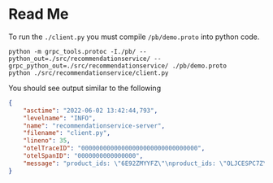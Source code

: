 # Read Me

To run the `./client.py` you must compile `/pb/demo.proto` into python code.

```shell
python -m grpc_tools.protoc -I./pb/ --python_out=./src/recommendationservice/ --grpc_python_out=./src/recommendationservice/ ./pb/demo.proto
python ./src/recommendationservice/client.py
```

You should see output similar to the following

```json
{
    "asctime": "2022-06-02 13:42:44,793",
    "levelname": "INFO",
    "name": "recommendationservice-server",
    "filename": "client.py",
    "lineno": 35,
    "otelTraceID": "00000000000000000000000000000000",
    "otelSpanID": "0000000000000000",
    "message": "product_ids: \"6E92ZMYYFZ\"\nproduct_ids: \"OLJCESPC7Z\"\nproduct_ids: \"LS4PSXUNUM\"\nproduct_ids: \"2ZYFJ3GM2N\"\nproduct_ids: \"1YMWWN1N4O\"\n"
}
```
